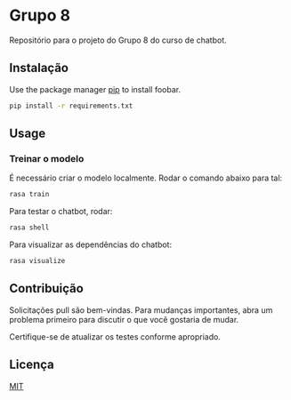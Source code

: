 # Grupo 8

Repositório para o projeto do Grupo 8 do curso de chatbot.

## Instalação

Use the package manager [pip](https://pip.pypa.io/en/stable/) to install foobar.

```bash
pip install -r requirements.txt
```

## Usage

### Treinar o modelo
É necessário criar o modelo localmente. Rodar o comando abaixo para tal:
```bash
rasa train 
```

Para testar o chatbot, rodar:
```bash
rasa shell
```

Para visualizar as dependências do chatbot:

```bash
rasa visualize
```

## Contribuição
Solicitações pull são bem-vindas. Para mudanças importantes, abra um problema primeiro para discutir o que você gostaria de mudar.

Certifique-se de atualizar os testes conforme apropriado.

## Licença
[MIT](https://choosealicense.com/licenses/mit/)